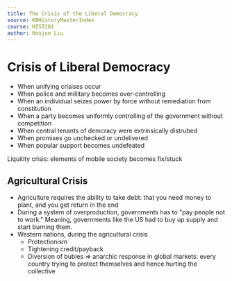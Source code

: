 ```yaml
---
title: The Crisis of the Liberal Democracy
source: KBHistoryMasterIndex
course: HIST201
author: Houjun Liu
---
```


# Crisis of Liberal Democracy
- When unifying crisises occur 
- When police and millitary becomes over-controlling
- When an individual seizes power by force without remediation from constitution
- When a party becomes uniformly controlling of the government without competition
- When central tenants of demcracy were extrinsically distrubed
- When promises go unchecked or undelivered
- When popular support becomes undefeated 


Liquitity crisis: elements of mobile society becomes fix/stuck

## Agricultural Crisis
- Agriculture requires the ability to take debt: that you need money to plant, and you get return in the end
- During a system of overproduction, governments has to "pay people not to work." Meaning, governments like the US had to buy up supply and start burning them.
- Western nations, during the agricultural crisis
	- Protectionism
	- Tightening credit/payback
	- Diversion of bubles => anarchic response in global markets: every country trying to protect themselves and hence hurting the collective